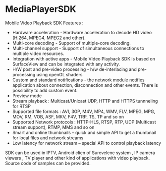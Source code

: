# MediaPlayerSDK
Mobile Video Playback SDK Features :
- Hardware acceleration - Hardware acceleration to decode HD video (H.264, MPEG4, MPEG2 and other).
- Multi-core decoding -  Support of multiple-core decoding.
- Multi-channel support  - Support of simultaneous connections to multiple video resources. 
- Integration with active apps  - Mobile Video Playback SDK is based on SurfaceView and can be integrated with any activity.
- H/W post and pre-video processing - h/w de-interlacing and pre-processing using openGL shaders
- Custom and standard notifications -  the network module notifies application about connection, disconnection and other events. 
  There is possibility to add  custom event.
- Preview mode
- Stream playback : Multicast/Unicast UDP, HTTP and HTTPS tunnneling for RTSP
- Supported file formats : AVI, 3GP, M4V, MP4, WMV, FLV, MPEG, MPG, MOV, RM, VOB, ASF, MKV, F4V, TRP, TS, TP and so on
- Supported Network protocols : HTTP-HLS, RTSP, RTP, UDP (Multicast stream support), RTMP, MMS and so on
- Smart and online thumbnails – quick and simple API to get a thumbnail for local files and network streams
- Low latency for network stream – special API to control playback latency

SDK can be used in IPTV, Android clien of Surevelene system , IP camera viewers , TV player and other kind of applications with video playback.
Source code of samples can be provided. 

